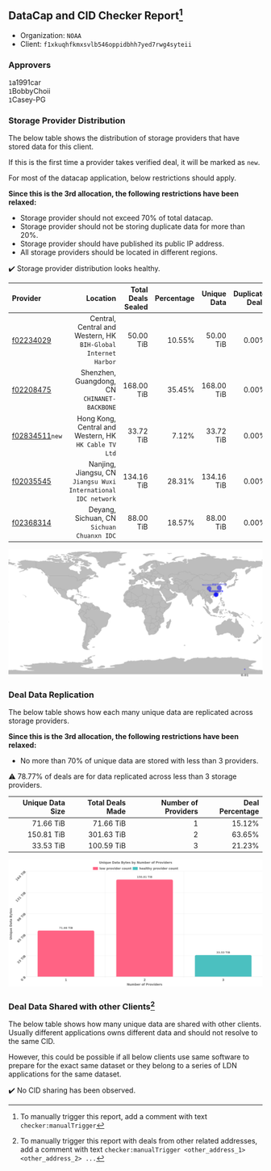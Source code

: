 ## DataCap and CID Checker Report[^1]
 - Organization: `NOAA`
 - Client: `f1xkuqhfkmxsvlb546oppidbhh7yed7rwg4syteii`
### Approvers
`1`a1991car<br/>`1`BobbyChoii<br/>`1`Casey-PG


### Storage Provider Distribution
The below table shows the distribution of storage providers that have stored data for this client.

If this is the first time a provider takes verified deal, it will be marked as `new`.

For most of the datacap application, below restrictions should apply.

**Since this is the 3rd allocation, the following restrictions have been relaxed:**
 - Storage provider should not exceed 70% of total datacap.
 - Storage provider should not be storing duplicate data for more than 20%.
 - Storage provider should have published its public IP address.
 - All storage providers should be located in different regions.

✔️ Storage provider distribution looks healthy.

| Provider                                                    |                                                          Location | Total Deals Sealed | Percentage | Unique Data | Duplicate Deals |
| :---------------------------------------------------------- | ----------------------------------------------------------------: | -----------------: | ---------: | ----------: | --------------: |
| [f02234029](https://filfox.info/en/address/f02234029)       | Central, Central and Western, HK<br/>`BIH-Global Internet Harbor` |          50.00 TiB |     10.55% |   50.00 TiB |           0.00% |
| [f02208475](https://filfox.info/en/address/f02208475)       |                   Shenzhen, Guangdong, CN<br/>`CHINANET-BACKBONE` |         168.00 TiB |     35.45% |  168.00 TiB |           0.00% |
| [f02834511](https://filfox.info/en/address/f02834511)`new`  |          Hong Kong, Central and Western, HK<br/>`HK Cable TV Ltd` |          33.72 TiB |      7.12% |   33.72 TiB |           0.00% |
| [f02035545](https://filfox.info/en/address/f02035545)       | Nanjing, Jiangsu, CN<br/>`Jiangsu Wuxi International IDC network` |         134.16 TiB |     28.31% |  134.16 TiB |           0.00% |
| [f02368314](https://filfox.info/en/address/f02368314)       |                     Deyang, Sichuan, CN<br/>`Sichuan Chuanxn IDC` |          88.00 TiB |     18.57% |   88.00 TiB |           0.00% |

<img src="https://raw.githubusercontent.com/data-preservation-programs/filplus-checker-assets/main/filecoin-project/filecoin-plus-large-datasets/issues/2181/1700492470836.png"/>

### Deal Data Replication
The below table shows how each many unique data are replicated across storage providers.


**Since this is the 3rd allocation, the following restrictions have been relaxed:**
- No more than 70% of unique data are stored with less than 3 providers.

⚠️ 78.77% of deals are for data replicated across less than 3 storage providers.

| Unique Data Size | Total Deals Made | Number of Providers | Deal Percentage |
| ---------------: | ---------------: | ------------------: | --------------: |
|        71.66 TiB |        71.66 TiB |                   1 |          15.12% |
|       150.81 TiB |       301.63 TiB |                   2 |          63.65% |
|        33.53 TiB |       100.59 TiB |                   3 |          21.23% |

<img src="https://raw.githubusercontent.com/data-preservation-programs/filplus-checker-assets/main/filecoin-project/filecoin-plus-large-datasets/issues/2181/1700492471627.png"/>

### Deal Data Shared with other Clients[^3]
The below table shows how many unique data are shared with other clients.
Usually different applications owns different data and should not resolve to the same CID.

However, this could be possible if all below clients use same software to prepare for the exact same dataset or they belong to a series of LDN applications for the same dataset.

✔️ No CID sharing has been observed.

[^1]: To manually trigger this report, add a comment with text `checker:manualTrigger`

[^2]: Deals from those addresses are combined into this report as they are specified with `checker:manualTrigger`

[^3]: To manually trigger this report with deals from other related addresses, add a comment with text `checker:manualTrigger <other_address_1> <other_address_2> ...`
